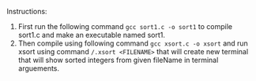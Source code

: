 Instructions:
1. First run the following command `gcc sort1.c -o sort1` to compile sort1.c and make an executable named sort1.
2. Then compile using following command `gcc xsort.c -o xsort` and run xsort using command `/.xsort <FILENAME>` that will create new terminal that will show sorted integers from given fileName in terminal arguements.
